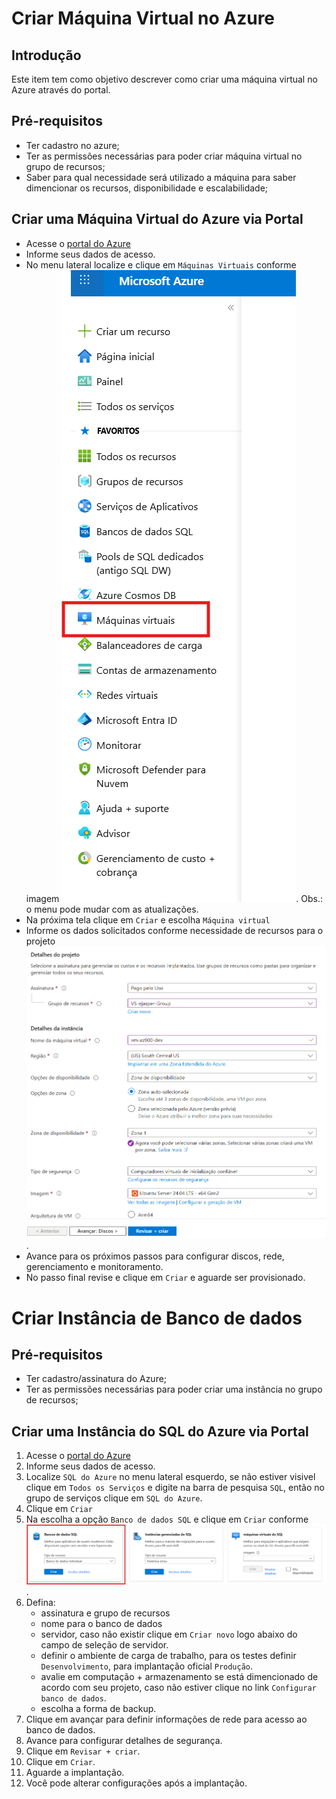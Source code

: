 # Criar Máquina Virtual no Azure

## Introdução
Este item tem como objetivo descrever como criar uma máquina virtual no Azure através do portal.

## Pré-requisitos
- Ter cadastro no azure;
- Ter as permissões necessárias para poder criar máquina virtual no grupo de recursos;
- Saber para qual necessidade será utilizado a máquina para saber dimencionar os recursos, disponibilidade e escalabilidade;

## Criar uma Máquina Virtual do Azure via Portal
- Acesse o [portal do Azure](https://portal.azure.com/)
- Informe seus dados de acesso.
- No menu lateral localize e clique em `Máquinas Virtuais` conforme imagem ![Menu do Azure](/images/menu.png). Obs.: o menu pode mudar com as atualizações.
- Na próxima tela clique em `Criar` e escolha `Máquina virtual`
- Informe os dados solicitados conforme necessidade de recursos para o projeto ![detalhes de implantação](/images/detalhe.png).
- Avance para os próximos passos para configurar discos, rede, gerenciamento e monitoramento.
- No passo final revise e clique em `Criar` e aguarde ser provisionado.

# Criar Instância de Banco de dados

## Pré-requisitos
- Ter cadastro/assinatura do Azure;
- Ter as permissões necessárias para poder criar uma instância no grupo de recursos;

## Criar uma Instância do SQL do Azure via Portal

1. Acesse o [portal do Azure](https://portal.azure.com/)
2. Informe seus dados de acesso.
3. Localize `SQL do Azure` no menu lateral esquerdo, se não estiver visivel clique em `Todos os Serviços` e digite na barra de pesquisa `SQL`, então no grupo de serviços clique em `SQL do Azure`.
4. Clique em `Criar`
5. Na escolha a opção `Banco de dados SQL` e clique em `Criar` conforme ![imagem](/images/criar-instancia-sql.png).
6. Defina:
	- assinatura e grupo de recursos
	- nome para o banco de dados
	- servidor, caso não existir clique em `Criar novo` logo abaixo do campo de seleção de servidor.
	- definir o ambiente de carga de trabalho, para os testes definir `Desenvolvimento`, para implantação oficial `Produção`.
	- avalie em computação + armazenamento se está dimencionado de acordo com seu projeto, caso não estiver clique no link `Configurar banco de dados`.
	- escolha a forma de backup.
7. Clique em avançar para definir informações de rede para acesso ao banco de dados.
8. Avance para configurar detalhes de segurança.
9. Clique em `Revisar + criar`.
10. Clique em `Criar`.
11. Aguarde a implantação.
12. Você pode alterar configurações após a implantação.


